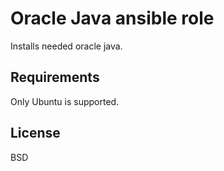 Oracle Java ansible role
=========

Installs needed oracle java.

Requirements
------------

Only Ubuntu is supported.

License
-------

BSD
